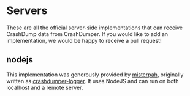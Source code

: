 Servers
======


These are all the official server-side implementations that can receive CrashDump data from CrashDumper. 
If you would like to add an implementation, we would be happy to receive a pull request!

## nodejs
This implementation was generously provided by [misterpah](http://github.com/misterpah), originally written as [crashdumper-logger](https://github.com/misterpah/crashdumper-logger). It uses NodeJS and can run on both localhost and a remote server.
